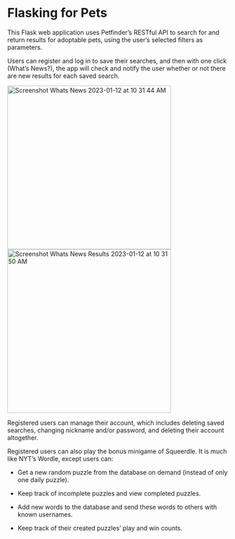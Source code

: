 # Flasking for Pets

This Flask web application uses Petfinder’s RESTful API to search for and return results for adoptable pets, using the user’s selected filters as parameters. 

Users can register and log in to save their searches, and then with one click (What’s News?), the app will check and notify the user whether or not there are new results for each saved search. 

<img width="373" alt="Screenshot Whats News 2023-01-12 at 10 31 44 AM" src="https://user-images.githubusercontent.com/84687089/212178536-04a1e014-a65e-42bc-9dc3-f990cf53fc87.png">   <img width="373" alt="Screenshot Whats News Results 2023-01-12 at 10 31 50 AM" src="https://user-images.githubusercontent.com/84687089/212178537-9c1fc5c4-b4fb-4002-8a4d-b64f93e2eac2.png">

Registered users can manage their account, which includes deleting saved searches, changing nickname and/or password, and deleting their account altogether.

Registered users can also play the bonus minigame of Squeerdle. It is much like NYT’s Wordle, except users can:

  * Get a new random puzzle from the database on demand (instead of only one daily puzzle).
  
  * Keep track of incomplete puzzles and view completed puzzles.
  
  * Add new words to the database and send these words to others with known usernames.
  
  * Keep track of their created puzzles’ play and win counts. 
